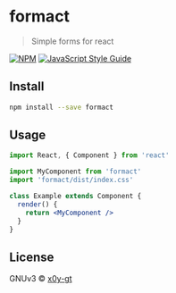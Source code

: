 # formact

> Simple forms for react

[![NPM](https://img.shields.io/npm/v/formact.svg)](https://www.npmjs.com/package/formact) [![JavaScript Style Guide](https://img.shields.io/badge/code_style-standard-brightgreen.svg)](https://standardjs.com)

## Install

```bash
npm install --save formact
```

## Usage

```jsx
import React, { Component } from 'react'

import MyComponent from 'formact'
import 'formact/dist/index.css'

class Example extends Component {
  render() {
    return <MyComponent />
  }
}
```

## License

GNUv3 © [x0y-gt](https://github.com/x0y-gt)
